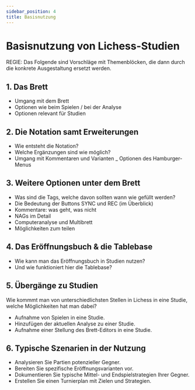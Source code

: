 ```yaml
---
sidebar_position: 4
title: Basisnutzung
---
```

# Basisnutzung von Lichess-Studien

REGIE: Das Folgende sind Vorschläge mit Themenblöcken, die dann durch die konkrete Ausgestaltung ersetzt werden.

## 1. Das Brett

- Umgang mit dem Brett
- Optionen wie beim Spielen / bei der Analyse
- Optionen relevant für Studien

## 2. Die Notation samt Erweiterungen

- Wie entsteht die Notation?
- Welche Ergänzungen sind wie möglich?
- Umgang mit Kommentaren und Varianten
_ Optionen des Hamburger-Menus

## 3. Weitere Optionen unter dem Brett

- Was sind die Tags, welche davon sollten wann wie gefüllt werden?
- Die Bedeutung der Buttons SYNC und REC (im Überblick)
- Kommentare: was geht, was nicht
- NAGs im Detail
- Computeranalyse und Multibrett
- Möglichkeiten zum teilen

## 4. Das Eröffnungsbuch & die Tablebase

- Wie kann man das Eröffnungsbuch in Studien nutzen?
- Und wie funktioniert hier die Tablebase?

## 5. Übergänge zu Studien

Wie kommmt man von unterschiedlichsten Stellen in Lichess in eine Studie, welche Möglichkeiten hat man dabei?

- Aufnahme von Spielen in eine Studie.
- Hinzufügen der aktuellen Analyse zu einer Studie.
- Aufnahme einer Stellung des Brett-Editors in eine Studie.

## 6. Typische Szenarien in der Nutzung

- Analysieren Sie Partien potenzieller Gegner.
- Bereiten Sie spezifische Eröffnungsvarianten vor.
- Dokumentieren Sie typische Mittel- und Endspielstrategien Ihrer Gegner.
- Erstellen Sie einen Turnierplan mit Zielen und Strategien.
